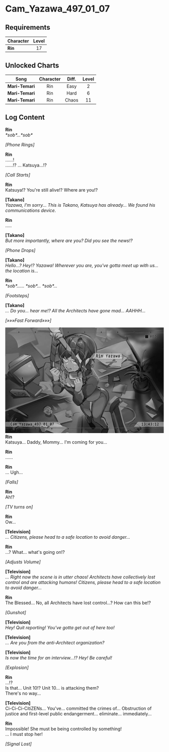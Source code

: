 # Cam_Yazawa_497_01_07
## Requirements
|Character|Level|
|---------|:---:|
|**Rin**  | 17  |

## Unlocked Charts
|     Song      |Character|Diff.|Level|
|---------------|:-------:|:---:|:---:|
|**Mari-Temari**|   Rin   |Easy |  2  |
|**Mari-Temari**|   Rin   |Hard |  6  |
|**Mari-Temari**|   Rin   |Chaos| 11  |

## Log Content
**Rin**<br>
*\*sob\*...\*sob\**

*\[Phone Rings\]*

**Rin**<br>
......!<br>
......!? ... Katsuya...!?

*[Call Starts]*

**Rin**<br>
Katsuya!? You're still alive!? Where are you!?

**[Takano]**<br>
*Yazawa, I'm sorry... This is Takano, Katsuya has already... We found his communications device.*

**Rin**<br>
.....

**[Takano]**<br>
*But more importantly, where are you? Did you see the news!?*

*\[Phone Drops\]*

**[Takano]**<br>
*Hello…? Hey!? Yazawa! Wherever you are, you've gotta meet up with us... the location is...*

**Rin**<br>
*\*sob\*...... \*sob\*... \*sob\*...*

*\[Footsteps\]*

**[Takano]**<br>
*... Do you... hear me!? All the Architects have gone mad... AAHHH...*

*[»»»Fast Forward»»»]*

![rios1901.png](./attachments/rios1901.png)
**Rin**<br>
Katsuya... Daddy, Mommy... I'm coming for you...

**Rin**<br>
......

**Rin**<br>
... Ugh...

*\[Falls\]*

**Rin**<br>
Ah!?

*\[TV turns on\]*

**Rin**<br>
Ow...

**[Television]**<br>
*... Citizens, please head to a safe location to avoid danger...*

**Rin**<br>
...? What... what's going on!?

*\[Adjusts Volume\]*

**[Television]**<br>
*... Right now the scene is in utter chaos! Architects have collectively lost control and are attacking humans! Citizens, please head to a safe location to avoid danger...*

**Rin**<br>
The Blessed... No, all Architects have lost control...? How can this be!?

*\[Gunshot\]*

**[Television]**<br>
*Hey! Quit reporting! You've gotta get out of here too!*

**[Television]**<br>
*... Are you from the anti\-Architect organization?*

**[Television]**<br>
*Is now the time for an interview...!? Hey! Be careful!*

*\[Explosion\]*

**Rin**<br>
...!?<br>
Is that... Unit 10!? Unit 10... is attacking them?<br>
There's no way...

**[Television]**<br>
Ci\-Ci\-Ci\-CitiZENs... You've... committed the crimes of... Obstruction of justice and first\-level public endangerment... eliminate... immediately...

**Rin**<br>
Impossible! She must be being controlled by something!<br>
... I must stop her!

*[Signal Lost]*
